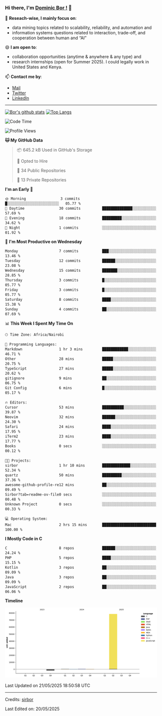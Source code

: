 ### Hi there, I'm [Dominic Bor !](https://www.dominicbor.me/) 👋

🔭 **Reseach-wise, I mainly focus on**:

- data mining topics related to scalability, reliability, and automation and
- information systems questions related to interaction, trade-off, and cooperation between human and “AI”

😄 **I am open to**:

- collaboration opportunities (anytime & anywhere & any type) and
- research internships (open for Summer 2025). I could legally work in United States and Kenya.

📫 **Contact me by**:

- [Mail](mailto:dominicbor@icloud.com)
- [Twitter](https://twitter.com/Kd_Bpr)
- [LinkedIn](https://www.linkedin.com/in/sirbor/)

---

[![Bor's github stats](https://github-readme-stats.vercel.app/api?username=sirbor&theme=material-palenight&count_private=true&hide=contribs)](https://github.com/anuraghazra/github-readme-stats)
[![Top Langs](https://github-readme-stats.vercel.app/api/top-langs/?username=sirbor&theme=material-palenight&hide=Jupyter&layout=compact)](https://github.com/anuraghazra/github-readme-stats)

<!--START_SECTION:waka-->
![Code Time](http://img.shields.io/badge/Code%20Time-806%20hrs%2044%20mins-blue)

![Profile Views](http://img.shields.io/badge/Profile%20Views-1-blue)

**🐱 My GitHub Data** 

> 📦 645.2 kB Used in GitHub's Storage 
 > 
> 💼 Opted to Hire
 > 
> 📜 34 Public Repositories 
 > 
> 🔑 13 Private Repositories 
 > 
**I'm an Early 🐤** 

```text
🌞 Morning                3 commits           █░░░░░░░░░░░░░░░░░░░░░░░░   05.77 % 
🌆 Daytime                30 commits          ██████████████░░░░░░░░░░░   57.69 % 
🌃 Evening                18 commits          █████████░░░░░░░░░░░░░░░░   34.62 % 
🌙 Night                  1 commits           ░░░░░░░░░░░░░░░░░░░░░░░░░   01.92 % 
```
📅 **I'm Most Productive on Wednesday** 

```text
Monday                   7 commits           ███░░░░░░░░░░░░░░░░░░░░░░   13.46 % 
Tuesday                  12 commits          ██████░░░░░░░░░░░░░░░░░░░   23.08 % 
Wednesday                15 commits          ███████░░░░░░░░░░░░░░░░░░   28.85 % 
Thursday                 3 commits           █░░░░░░░░░░░░░░░░░░░░░░░░   05.77 % 
Friday                   3 commits           █░░░░░░░░░░░░░░░░░░░░░░░░   05.77 % 
Saturday                 8 commits           ████░░░░░░░░░░░░░░░░░░░░░   15.38 % 
Sunday                   4 commits           ██░░░░░░░░░░░░░░░░░░░░░░░   07.69 % 
```


📊 **This Week I Spent My Time On** 

```text
🕑︎ Time Zone: Africa/Nairobi

💬 Programming Languages: 
Markdown                 1 hr 3 mins         ████████████░░░░░░░░░░░░░   46.71 % 
Other                    28 mins             █████░░░░░░░░░░░░░░░░░░░░   20.75 % 
TypeScript               27 mins             █████░░░░░░░░░░░░░░░░░░░░   20.62 % 
gitignore                9 mins              ██░░░░░░░░░░░░░░░░░░░░░░░   06.75 % 
Git Config               6 mins              █░░░░░░░░░░░░░░░░░░░░░░░░   05.17 % 

🔥 Editors: 
Cursor                   53 mins             ██████████░░░░░░░░░░░░░░░   39.87 % 
Neovim                   32 mins             ██████░░░░░░░░░░░░░░░░░░░   24.30 % 
Safari                   24 mins             ████░░░░░░░░░░░░░░░░░░░░░   17.95 % 
iTerm2                   23 mins             ████░░░░░░░░░░░░░░░░░░░░░   17.77 % 
Books                    0 secs              ░░░░░░░░░░░░░░░░░░░░░░░░░   00.12 % 

🐱‍💻 Projects: 
sirbor                   1 hr 10 mins        █████████████░░░░░░░░░░░░   52.34 % 
quartz                   50 mins             █████████░░░░░░░░░░░░░░░░   37.36 % 
awesome-github-profile-re12 mins             ██░░░░░░░░░░░░░░░░░░░░░░░   09.49 % 
Sirbor?tab=readme-ov-file0 secs              ░░░░░░░░░░░░░░░░░░░░░░░░░   00.48 % 
Unknown Project          0 secs              ░░░░░░░░░░░░░░░░░░░░░░░░░   00.33 % 

💻 Operating System: 
Mac                      2 hrs 15 mins       █████████████████████████   100.00 % 
```

**I Mostly Code in C** 

```text
C                        8 repos             ██████░░░░░░░░░░░░░░░░░░░   24.24 % 
PHP                      5 repos             ████░░░░░░░░░░░░░░░░░░░░░   15.15 % 
Kotlin                   3 repos             ██░░░░░░░░░░░░░░░░░░░░░░░   09.09 % 
Java                     3 repos             ██░░░░░░░░░░░░░░░░░░░░░░░   09.09 % 
JavaScript               2 repos             ██░░░░░░░░░░░░░░░░░░░░░░░   06.06 % 
```



**Timeline**

![Lines of Code chart](https://raw.githubusercontent.com/sirbor/sirbor/main/assets/bar_graph.png)


 Last Updated on 21/05/2025 18:50:58 UTC
<!--END_SECTION:waka-->
---

Credits: [sirbor](https://github.com/sirbor)

Last Edited on: 20/05/2025
